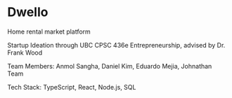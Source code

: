 # Dwello

Home rental market platform

Startup Ideation through UBC CPSC 436e Entrepreneurship, advised by Dr. Frank Wood

Team Members: Anmol Sangha, Daniel Kim, Eduardo Mejia, Johnathan Team

Tech Stack: TypeScript, React, Node.js, SQL
